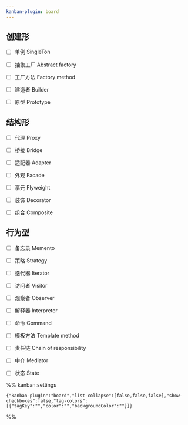 ```yaml
---
kanban-plugin: board
---
```


## 创建形

- [ ] 单例 SingleTon
- [ ] 抽象工厂 Abstract factory
- [ ] 工厂方法 Factory method
- [ ] 建造者 Builder
- [ ] 原型 Prototype


## 结构形

- [ ] 代理 Proxy
- [ ] 桥接 Bridge
- [ ] 适配器 Adapter
- [ ] 外观 Facade
- [ ] 享元 Flyweight
- [ ] 装饰 Decorator
- [ ] 组合 Composite


## 行为型

- [ ] 备忘录 Memento
- [ ] 策略 Strategy
- [ ] 迭代器 Iterator
- [ ] 访问者 Visitor
- [ ] 观察者 Observer
- [ ] 解释器 Interpreter
- [ ] 命令 Command
- [ ] 模板方法 Template method
- [ ] 责任链 Chain of responsibility
- [ ] 中介 Mediator
- [ ] 状态 State




%% kanban:settings
```
{"kanban-plugin":"board","list-collapse":[false,false,false],"show-checkboxes":false,"tag-colors":[{"tagKey":"","color":"","backgroundColor":""}]}
```
%%